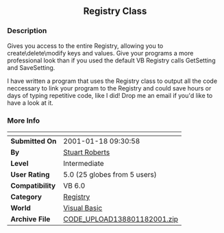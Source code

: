 ﻿<div align="center">

## Registry Class


</div>

### Description

Gives you access to the entire Registry, allowing you to create\delete\modify keys and values. Give your programs a more professional look than if you used the default VB Registry calls GetSetting and SaveSetting.

I have written a program that uses the Registry class to output all the code neccessary to link your program to the Registry and could save hours or days of typing repetitive code, like I did! Drop me an email if you'd like to have a look at it.
 
### More Info
 


<span>             |<span>
---                |---
**Submitted On**   |2001-01-18 09:30:58
**By**             |[Stuart Roberts](https://github.com/Planet-Source-Code/PSCIndex/blob/master/ByAuthor/stuart-roberts.md)
**Level**          |Intermediate
**User Rating**    |5.0 (25 globes from 5 users)
**Compatibility**  |VB 6\.0
**Category**       |[Registry](https://github.com/Planet-Source-Code/PSCIndex/blob/master/ByCategory/registry__1-36.md)
**World**          |[Visual Basic](https://github.com/Planet-Source-Code/PSCIndex/blob/master/ByWorld/visual-basic.md)
**Archive File**   |[CODE\_UPLOAD138801182001\.zip](https://github.com/Planet-Source-Code/stuart-roberts-registry-class__1-14499/archive/master.zip)








